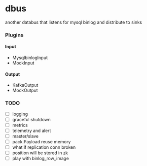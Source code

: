 # dbus
another databus that listens for mysql binlog and distribute to sinks

### Plugins

#### Input

- MysqlbinlogInput
- MockInput

#### Output

- KafkaOutput
- MockOutput

### TODO

- [ ] logging
- [ ] graceful shutdown
- [ ] metrics
- [ ] telemetry and alert
- [ ] master/slave
- [ ] pack.Payload reuse memory
- [ ] what if replication conn broken
- [ ] position will be stored in zk
- [ ] play with binlog_row_image
